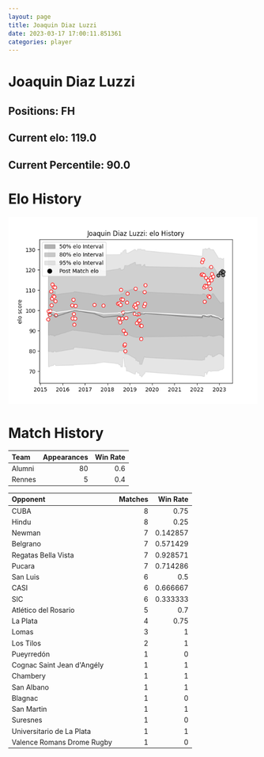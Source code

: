 ```yaml
---  
layout: page  
title: Joaquin Diaz Luzzi  
date: 2023-03-17 17:00:11.851361  
categories: player  
---
```

# Joaquin Diaz Luzzi

## Positions: FH

## Current elo: 119.0

## Current Percentile: 90.0

# Elo History


![elo history](history_JoaquinDiazLuzzi.png)
# Match History


| Team   |   Appearances |   Win Rate |
|:-------|--------------:|-----------:|
| Alumni |            80 |        0.6 |
| Rennes |             5 |        0.4 |

| Opponent                   |   Matches |   Win Rate |
|:---------------------------|----------:|-----------:|
| CUBA                       |         8 |   0.75     |
| Hindu                      |         8 |   0.25     |
| Newman                     |         7 |   0.142857 |
| Belgrano                   |         7 |   0.571429 |
| Regatas Bella Vista        |         7 |   0.928571 |
| Pucara                     |         7 |   0.714286 |
| San Luis                   |         6 |   0.5      |
| CASI                       |         6 |   0.666667 |
| SIC                        |         6 |   0.333333 |
| Atlético del Rosario       |         5 |   0.7      |
| La Plata                   |         4 |   0.75     |
| Lomas                      |         3 |   1        |
| Los Tilos                  |         2 |   1        |
| Pueyrredón                 |         1 |   0        |
| Cognac Saint Jean d'Angély |         1 |   1        |
| Chambery                   |         1 |   1        |
| San Albano                 |         1 |   1        |
| Blagnac                    |         1 |   0        |
| San Martin                 |         1 |   1        |
| Suresnes                   |         1 |   0        |
| Universitario de La Plata  |         1 |   1        |
| Valence Romans Drome Rugby |         1 |   0        |